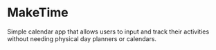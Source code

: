 # MakeTime
Simple calendar app that allows users to input and track their activities without needing physical day planners or calendars.
